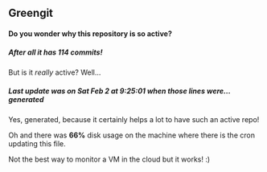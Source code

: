 ## Greengit

#### Do you wonder why this repository is so active?

##### After all it has 114 commits!

But is it *really* active? Well...

##### Last update was on Sat Feb 2 at 9:25:01 when those lines were... generated

Yes, generated, because it certainly helps a lot to have such an active repo!

Oh and there was **66%** disk usage on the machine
where there is the cron updating this file.

Not the best way to monitor a VM in the cloud but it works! :)

